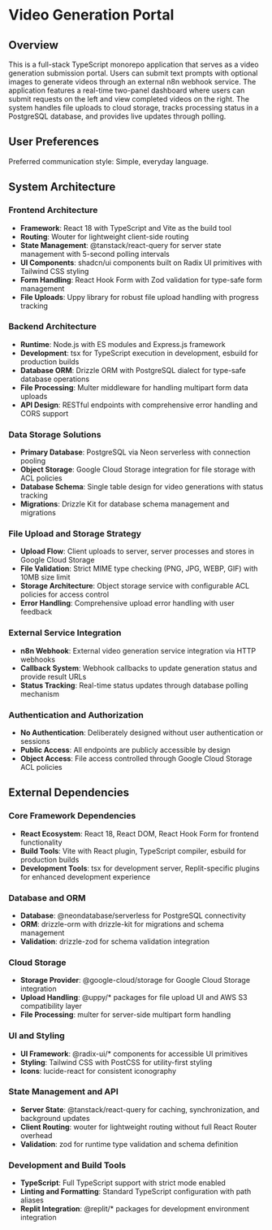 # Video Generation Portal

## Overview

This is a full-stack TypeScript monorepo application that serves as a video generation submission portal. Users can submit text prompts with optional images to generate videos through an external n8n webhook service. The application features a real-time two-panel dashboard where users can submit requests on the left and view completed videos on the right. The system handles file uploads to cloud storage, tracks processing status in a PostgreSQL database, and provides live updates through polling.

## User Preferences

Preferred communication style: Simple, everyday language.

## System Architecture

### Frontend Architecture
- **Framework**: React 18 with TypeScript and Vite as the build tool
- **Routing**: Wouter for lightweight client-side routing
- **State Management**: @tanstack/react-query for server state management with 5-second polling intervals
- **UI Components**: shadcn/ui components built on Radix UI primitives with Tailwind CSS styling
- **Form Handling**: React Hook Form with Zod validation for type-safe form management
- **File Uploads**: Uppy library for robust file upload handling with progress tracking

### Backend Architecture
- **Runtime**: Node.js with ES modules and Express.js framework
- **Development**: tsx for TypeScript execution in development, esbuild for production builds
- **Database ORM**: Drizzle ORM with PostgreSQL dialect for type-safe database operations
- **File Processing**: Multer middleware for handling multipart form data uploads
- **API Design**: RESTful endpoints with comprehensive error handling and CORS support

### Data Storage Solutions
- **Primary Database**: PostgreSQL via Neon serverless with connection pooling
- **Object Storage**: Google Cloud Storage integration for file storage with ACL policies
- **Database Schema**: Single table design for video generations with status tracking
- **Migrations**: Drizzle Kit for database schema management and migrations

### File Upload and Storage Strategy
- **Upload Flow**: Client uploads to server, server processes and stores in Google Cloud Storage
- **File Validation**: Strict MIME type checking (PNG, JPG, WEBP, GIF) with 10MB size limit
- **Storage Architecture**: Object storage service with configurable ACL policies for access control
- **Error Handling**: Comprehensive upload error handling with user feedback

### External Service Integration
- **n8n Webhook**: External video generation service integration via HTTP webhooks
- **Callback System**: Webhook callbacks to update generation status and provide result URLs
- **Status Tracking**: Real-time status updates through database polling mechanism

### Authentication and Authorization
- **No Authentication**: Deliberately designed without user authentication or sessions
- **Public Access**: All endpoints are publicly accessible by design
- **Object Access**: File access controlled through Google Cloud Storage ACL policies

## External Dependencies

### Core Framework Dependencies
- **React Ecosystem**: React 18, React DOM, React Hook Form for frontend functionality
- **Build Tools**: Vite with React plugin, TypeScript compiler, esbuild for production builds
- **Development Tools**: tsx for development server, Replit-specific plugins for enhanced development experience

### Database and ORM
- **Database**: @neondatabase/serverless for PostgreSQL connectivity
- **ORM**: drizzle-orm with drizzle-kit for migrations and schema management
- **Validation**: drizzle-zod for schema validation integration

### Cloud Storage
- **Storage Provider**: @google-cloud/storage for Google Cloud Storage integration
- **Upload Handling**: @uppy/* packages for file upload UI and AWS S3 compatibility layer
- **File Processing**: multer for server-side multipart form handling

### UI and Styling
- **UI Framework**: @radix-ui/* components for accessible UI primitives
- **Styling**: Tailwind CSS with PostCSS for utility-first styling
- **Icons**: lucide-react for consistent iconography

### State Management and API
- **Server State**: @tanstack/react-query for caching, synchronization, and background updates
- **Client Routing**: wouter for lightweight routing without full React Router overhead
- **Validation**: zod for runtime type validation and schema definition

### Development and Build Tools
- **TypeScript**: Full TypeScript support with strict mode enabled
- **Linting and Formatting**: Standard TypeScript configuration with path aliases
- **Replit Integration**: @replit/* packages for development environment integration